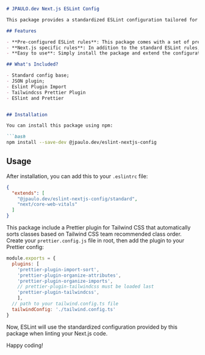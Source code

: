 ```markdown
# JPAULO.dev Next.js ESLint Config

This package provides a standardized ESLint configuration tailored for projects using Next.js on JPAULO.dev. It aims to enforce consistent coding styles and best practices across your Next.js projects, helping to keep your codebase clean, readable, and maintainable.

## Features

- **Pre-configured ESLint rules**: This package comes with a set of pre-configured ESLint rules that are commonly used in Next.js projects, saving you the time and effort of setting up these rules manually.
- **Next.js specific rules**: In addition to the standard ESLint rules, this package includes rules that are specifically designed for Next.js, helping you to avoid common pitfalls and write more efficient Next.js code.
- **Easy to use**: Simply install the package and extend the configuration in your .eslintrc file. No additional setup required.

## What's Included?

- Standard config base;
- JSON plugin;
- Eslint Plugin Import
- Tailwindcss Prettier Plugin
- ESlint and Prettier


## Installation

You can install this package using npm:

```bash
npm install --save-dev @jpaulo.dev/eslint-nextjs-config
```

## Usage

After installation, you can add this to your ``.eslintrc`` file:

```json
{
  "extends": [
    "@jpaulo.dev/eslint-nextjs-config/standard",
    "next/core-web-vitals"
  ]
}
```

This package include a Prettier plugin for Tailwind CSS that automatically sorts classes based on Tailwind CSS team recommended class order. Create your ``prettier.config.js`` file in root, then add the plugin to your Prettier config:

```js
module.exports = {
  plugins: [
    'prettier-plugin-import-sort',
    'prettier-plugin-organize-attributes',
    'prettier-plugin-organize-imports',
    // prettier-plugin-tailwindcss must be loaded last
    'prettier-plugin-tailwindcss',
    ],
  // path to your tailwind.config.ts file
  tailwindConfig: './tailwind.config.ts'
}
```

Now, ESLint will use the standardized configuration provided by this package when linting your Next.js code.

Happy coding!
```